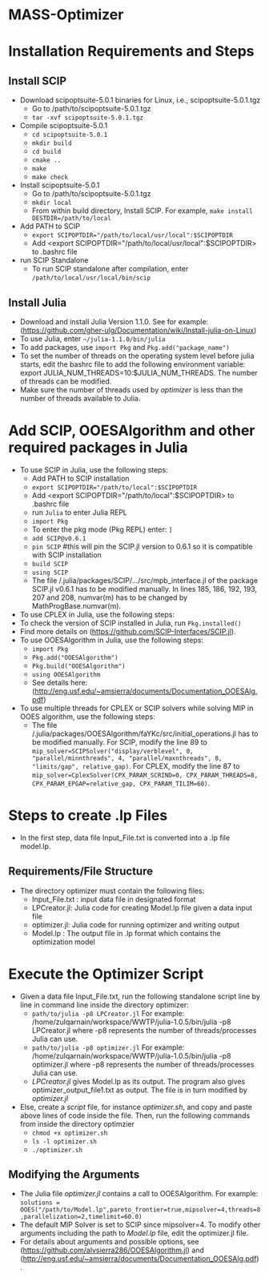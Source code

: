 # MASS-Optimizer

# Installation Requirements and Steps


## Install SCIP
* Download scipoptsuite-5.0.1 binaries for Linux, i.e., scipoptsuite-5.0.1.tgz 
    * Go to /path/to/scipoptsuite-5.0.1.tgz
    * `tar -xvf scipoptsuite-5.0.1.tgz`
* Compile scipoptsuite-5.0.1
    * `cd scipoptsuite-5.0.1`
    * `mkdir build`
    * `cd build`
    * `cmake ..`
    * `make`
    * `make check`
* Install scipoptsuite-5.0.1
    * Go to /path/to/scipoptsuite-5.0.1.tgz
    * `mkdir local`
    * From within build directory, Install SCIP. For example, `make install DESTDIR=/path/to/local`
* Add PATH to SCIP  
    * `export SCIPOPTDIR="/path/to/local/usr/local":$SCIPOPTDIR`
    * Add <export SCIPOPTDIR="/path/to/local/usr/local":$SCIPOPTDIR> to .bashrc file 
* run SCIP Standalone  
    * To run SCIP standalone after compilation, enter `/path/to/local/usr/local/bin/scip`
  
## Install Julia
* Download and install Julia Version 1.1.0. See for example: (https://github.com/gher-ulg/Documentation/wiki/Install-julia-on-Linux)
* To use Julia, enter `~/julia-1.1.0/bin/julia`
* To add packages, use `import Pkg` and `Pkg.add("package_name")`
* To set the number of threads on the operating system level before julia starts, edit the bashrc file to add the following environment variable: export JULIA_NUM_THREADS=10:$JULIA_NUM_THREADS. The number of threads can be modified.
* Make sure the number of threads used by _optimizer_ is less than the number of threads available to Julia.  

# Add SCIP, OOESAlgorithm and other required packages in Julia
* To use SCIP in Julia, use the following steps:
    * Add PATH to SCIP installation  
    * `export SCIPOPTDIR="/path/to/local":$SCIPOPTDIR`
    * Add <export SCIPOPTDIR="/path/to/local":$SCIPOPTDIR> to .bashrc file
    * run `Julia` to enter Julia REPL
    * `import Pkg`
    *  To enter the pkg mode (Pkg REPL) enter: `]` 
    * `add SCIP@v0.6.1`
    * `pin SCIP`  #this will pin the SCIP.jl version to 0.6.1 so it is compatible with SCIP installation
    * `build SCIP`
    * `using SCIP`
    * The file /.julia/packages/SCIP/.../src/mpb_interface.jl of the package SCIP.jl v0.6.1 has to be modified manually. In lines 185, 186, 192, 193, 207 and 208, numvar(m) has to be changed by MathProgBase.numvar(m).
* To use CPLEX in Julia, use the following steps:
 * To check the version of SCIP installed in Julia, run `Pkg.installed()`
 * Find more details on (https://github.com/SCIP-Interfaces/SCIP.jl).
 * To use OOESAlgorithm in Julia, use the following steps:
    * `import Pkg`
    * `Pkg.add("OOESAlgorithm")`
    * `Pkg.build("OOESAlgorithm")`
    * `using OOESAlgorithm`
    * See details here: (http://eng.usf.edu/~amsierra/documents/Documentation_OOESAlg.pdf)
 * To use multiple threads for CPLEX or SCIP solvers while solving MIP in OOES algorithm, use the following steps:
    * The file /.julia/packages/OOESAlgorithm/faYKc/src/initial_operations.jl has to be modified manually. For SCIP, modify the line 89 to `mip_solver=SCIPSolver("display/verblevel", 0, "parallel/minnthreads", 4, "parallel/maxnthreads", 8, "limits/gap", relative_gap)`. For CPLEX, modify the line 87 to `mip_solver=CplexSolver(CPX_PARAM_SCRIND=0, CPX_PARAM_THREADS=8, CPX_PARAM_EPGAP=relative_gap, CPX_PARAM_TILIM=60)`.

  
# Steps to create .lp Files
* In the first step, data file Input_File.txt is converted into a .lp file model.lp. 
  
## Requirements/File Structure
* The directory optimizer must contain the following files: 
    * Input_File.txt : input data file in designated format
    <!--- * HOM_LPCreator: executable file which contains the object code and the library code
    *	Main.cpp: source code file 
    *	Makefile: make utility for building executable from the source code -->
    * LPCreator.jl: Julia code for creating Model.lp file given a data input file
    * optimizer.jl: Julia code for running optimizer and writing output
    * Model.lp : The output file in .lp format which contains the optimization model

<!--- * The directory optimizer should contain the following directories: 
    <> * build : contains object files
    <> *	nbproject: contains project makefiles -->
    
<!--- ## Modifying the Makefiles
*	Go to Path ..\optimizer\nbproject
* Modify the makefiles to add Include paths to CPLEX libraries to the makefiles
    * Open Makefile-Release.mk
    * Modify the **#Link Libraries and Options**, and **#Build Targets** to link CPLEX libraries and include paths by changing the following parts:<br/>
    * Under **# Link Libraries and Options**, modify the following parts: <br/>
        * `LDLIBSOPTIONS=/path/to/cplex128/cplex/lib/x86-64_linux/static_pic/libilocplex.a /path/to/cplex128/cplex/lib/x86-64_linux/static_pic/libcplex.a /path/to/cplex128/concert/lib/x86-64_linux/static_pic/libconcert.a lm -lpthread -ldl`<br/>
    * Under **# Build Targets**, modify the following parts: <br/>
        * `HOM_LPCreator: /path/to/cplex128/cplex/lib/x86-64_linux/static_pic/libilocplex.a`

        * `HOM_LPCreator: /path/to/cplex128/cplex/lib/x86-64_linux/static_pic/libcplex.a`

        * `HOM_LPCreator: /path/to/cplex128/concert/lib/x86-64_linux/static_pic/libconcert.a`
    
        * `$(COMPILE.cc) -O2 -DIL_STD -I/path/to/cplex128/concert/include-I/opt/cplex128/concert/include-MMD -MP -MF "$@.d" -o ${OBJECTDIR}/main.o main.cpp`
  
    * Open Makefile-Debug.mk
    * Modify the **#Link Libraries and Options**, and **#Build Targets** to link CPLEX libraries and include paths by changing the following parts:<br/>
    * Under **# Link Libraries and Options**, modify the following parts: <br/>
        * `LDLIBSOPTIONS=/path/to/cplex128/cplex/lib/x86-64_linux/static_pic /libilocplex.a /path/to/cplex128/cplex/lib/x86-64_linux/static_pic /libcplex.a /path/to/cplex128/cplex/lib/x86-64_linux/static_pic /libconcert.a -lm -lpthread -ldl`
    * Under **# Build Targets**, modify the following parts: <br/>
        * `HOM_LPCreator: /path/to/cplex128/cplex/lib/x86-64_linux/static_pic/libilocplex.a`

        * `HOM_LPCreator: /path/to/cplex128/cplex/lib/x86-64_linux/static_pic/libcplex.a`

        * `HOM_LPCreator: /path/to/cplex128/concert/lib/x86-64_linux/static_pic/libconcert.a`

        * `$(COMPILE.cc) -g -DIL_STD -I/path/to/cplex128/concert/include-I/opt/cplex128/concert/include-MMD -MP -MF "$@.d" -o ${OBJECTDIR}/main.o main.cpp` -->

# Execute the Optimizer Script
* Given a data file Input_File.txt, run the following standalone script line by line in command line inside the directory optimizer:
    <!--- * `#! /bin/sh`
    * `make clean`
    * `make`
    * `./HOM_LPCreator Input_File.txt` -->
    * `path/to/julia -p8 LPCreator.jl`  For example: /home/zulqarnain/workspace/WWTP/julia-1.0.5/bin/julia -p8 LPCreator.jl where -p8 represents the number of threads/processes Julia can use.  
    * `path/to/julia -p8 optimizer.jl`  For example: /home/zulqarnain/workspace/WWTP/julia-1.0.5/bin/julia -p8 optimizer.jl where -p8 represents the number of threads/processes Julia can use. 
    *  _LPCreator.jl_ gives Model.lp as its output. The program also gives optimizer_output_file1.txt as output. The file is in turn modified by _optimizer.jl_
* Else, create a _script_ file, for instance _optimizer.sh_, and copy and paste above lines of code inside the file. Then, run the following commands from inside the directory optimzier
    * `chmod +x optimizer.sh`
    * `ls -l optimizer.sh`
    * `./optimizer.sh`

## Modifying the Arguments
* The Julia file _optimizer.jl_ contains a call to OOESAlgorithm. For example:  
`solutions = OOES("/path/to/Model.lp",pareto_frontier=true,mipsolver=4,threads=8,parallelization=2,timelimit=60.0)`
* The default MIP Solver is set to SCIP since mipsolver=4. To modify other arguments including the path to _Model.lp_ file, edit the optimizer.jl file.
* For details about arguments and possible options, see (https://github.com/alvsierra286/OOESAlgorithm.jl) and (http://eng.usf.edu/~amsierra/documents/Documentation_OOESAlg.pdf). 
  
